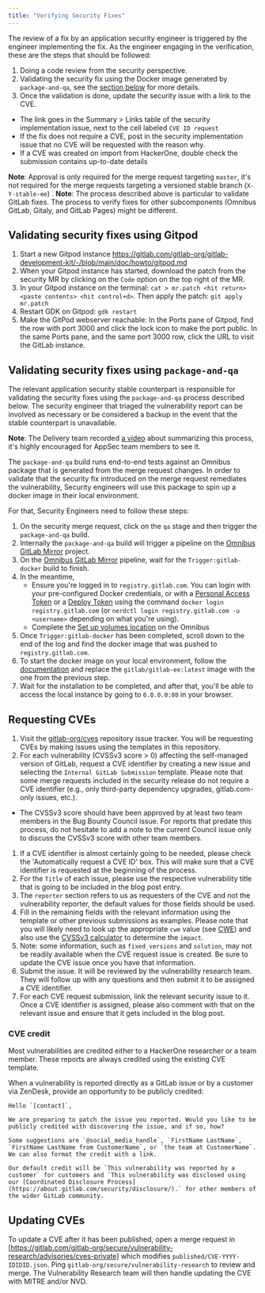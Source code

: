 ```yaml
---
title: "Verifying Security Fixes"
---
```


The review of a fix by an application security engineer is triggered by the engineer implementing the fix. As the engineer engaging in the verification, these are the steps that should be followed:

1. Doing a code review from the security perspective.
1. Validating the security fix using the Docker image generated by `package-and-qa`, see the [section below](#validating-security-fixes-using-package-and-qa) for more details.
1. Once the validation is done, update the security issue with a link to the CVE.
  - The link goes in the Summary > Links table of the security implementation issue, next to the cell labeled `CVE ID request`
  - If the fix does not require a CVE, post in the security implementation issue that no CVE will be requested with the reason why.
  - If a CVE was created on import from HackerOne, double check the submission contains up-to-date details

**Note**: Approval is only required for the merge request targeting `master`, it's not required for the merge requests
targeting a versioned stable branch (`X-Y-stable-ee`) .
**Note**: The process described above is particular to validate GitLab fixes. The process to verify fixes for other subcomponents (Omnibus GitLab, Gitaly, and GitLab Pages) might be different.

## Validating security fixes using Gitpod
1. Start a new Gitpod instance https://gitlab.com/gitlab-org/gitlab-development-kit/-/blob/main/doc/howto/gitpod.md
2. When your Gitpod instance has started, download the patch from the security MR by clicking on the `Code` option on the top right of the MR.
3. In your Gitpod instance on the terminal: `cat > mr.patch <hit return> <paste contents> <hit control+d>`. Then apply the patch: `git apply mr.patch`
4. Restart GDK on Gitpod: `gdk restart`
5. Make the GitPod webserver reachable: In the Ports pane of Gitpod, find the row with port 3000 and click the lock icon to make the port public.
In the same Ports pane, and the same port 3000 row, click the URL to visit the GitLab instance.

## Validating security fixes using `package-and-qa`

The relevant application security stable counterpart is responsible for validating the security fixes using the `package-and-qa` process described below. The security engineer that triaged the vulnerability report can be involved as necessary or be considered a backup in the event that the stable counterpart is unavailable.

**Note**: The Delivery team recorded [a video](https://youtu.be/0IP3m48zWRg) about summarizing this process, it's highly encouraged for AppSec team members
to see it.

The `package-and-qa` build runs end-to-end tests against an Omnibus package that is generated from the merge request changes.
In order to validate that the security fix introduced on the merge request remediates the vulnerability, Security engineers will use this package
to spin up a docker image in their local environment.

For that, Security Engineers need to follow these steps:

1. On the security merge request, click on the `qa` stage and then trigger the `package-and-qa` build.
1. Internally the `package-and-qa` build will trigger a pipeline on the [Omnibus GitLab Mirror] project.
1. On the [Omnibus GitLab Mirror] pipeline, wait for the `Trigger:gitlab-docker` build to finish.
1. In the meantime,
    - Ensure you're logged in to `registry.gitlab.com`. You can login with your pre-configured Docker credentials,
      or with a [Personal Access Token] or a [Deploy Token] using the command `docker login registry.gitlab.com` (or `nerdctl login registry.gitlab.com -u <username>` depending on what you're using).
    - Complete the [Set up volumes location] on the Omnibus
1. Once `Trigger:gitlab-docker` has been completed, scroll down to the end of the log
and find the docker image that was pushed to `registry.gitlab.com`.
1. To start the docker image on your local environment, follow the [documentation](https://docs.gitlab.com/omnibus/docker/) and replace the `gitlab/gitlab-ee:latest` image with the one from the previous step.
1. Wait for the installation to be completed, and after that, you'll be able to access the local instance
by going to `0.0.0.0:80` in your browser.

## Requesting CVEs

1. Visit the [gitlab-org/cves](https://gitlab.com/gitlab-org/cves/-/issues) repository issue tracker. You will be requesting CVEs by making issues using the templates in this repository.
1. For each vulnerability (CVSSv3 score > 0) affecting the self-managed version of GitLab, request a CVE identifier by creating a new issue and selecting the `Internal GitLab Submission` template. Please note that some merge requests included in the security release do not require a CVE identifier (e.g., only third-party dependency upgrades, gitlab.com-only issues, etc.).
  - The CVSSv3 score should have been approved by at least two team members in the Bug Bounty Council issue. For reports that predate this process, do not hesitate to add a note to the current Council issue only to discuss the CVSSv3 score with other team members.
1. If a CVE identifier is almost certainly going to be needed, please check the 'Automatically request a CVE ID' box. This will make sure that a CVE identifier is requested at the beginning of the process.
1. For the `Title` of each issue, please use the respective vulnerability title that is going to be included in the blog post entry.
1. The `reporter` section refers to us as requesters of the CVE and not the vulnerability reporter, the default values for those fields should be used.
1. Fill in the remaining fields with the relevant information using the template or other previous submissions as examples. Please note that you will likely need to look up the appropriate `cwe` value (see [CWE](https://cwe.mitre.org/)) and also use the [CVSSv3 calculator](https://nvd.nist.gov/vuln-metrics/cvss/v3-calculator) to determine the `impact`.
1. Note: some information, such as `fixed_versions` and `solution`, may not be readily available when the CVE request issue is created. Be sure to update the CVE issue once you have that information.
1. Submit the issue. It will be reviewed by the vulnerability research team. They will follow up with any questions and then submit it to be assigned a CVE identifier.
1. For each CVE request submission, link the relevant security issue to it. Once a CVE identifier is assigned, please also comment with that on the relevant issue and ensure that it gets included in the blog post.

### CVE credit

Most vulnerabilities are credited either to a HackerOne researcher or a team member. These reports are always credited using the existing CVE template.

When a vulnerability is reported directly as a GitLab issue or by a customer via ZenDesk, provide an opportunity to be publicly credited:

```text
Hello `[contact]`,

We are preparing to patch the issue you reported. Would you like to be publicly credited with discovering the issue, and if so, how?

Some suggestions are `@social_media_handle`, `FirstName LastName`, `FirstName LastName from CustomerName`, or `the team at CustomerName`. We can also format the credit with a link.

Our default credit will be `This vulnerability was reported by a customer` for customers and `This vulnerability was disclosed using our [Coordinated Disclosure Process](https://about.gitlab.com/security/disclosure/).` for other members of the wider GitLab community.
```

## Updating CVEs

To update a CVE after it has been published, open a merge request in [https://gitlab.com/gitlab-org/secure/vulnerability-research/advisories/cves-private] which modifies `published/CVE-YYYY-IDIDID.json`.
Ping `gitlab-org/secure/vulnerability-research` to review and merge. The Vulnerability Research team will then handle updating the CVE with MITRE and/or NVD.

[Omnibus GitLab Mirror]: https://gitlab.com/gitlab-org/build/omnibus-gitlab-mirror/
[Personal Access Token]: https://docs.gitlab.com/ee/user/profile/personal_access_tokens.html
[Deploy Token]: https://docs.gitlab.com/ee/user/project/deploy_tokens/
[Set up volumes location]: https://docs.gitlab.com/omnibus/docker/#set-up-the-volumes-location
